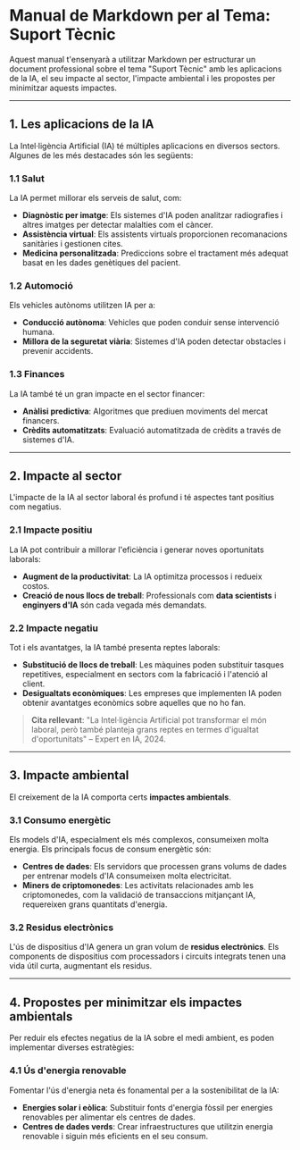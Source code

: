 # Manual de Markdown per al Tema: **Suport Tècnic**

Aquest manual t'ensenyarà a utilitzar Markdown per estructurar un document professional sobre el tema "Suport Tècnic" amb les aplicacions de la IA, el seu impacte al sector, l'impacte ambiental i les propostes per minimitzar aquests impactes.

---

## 1. Les aplicacions de la IA

La Intel·ligència Artificial (IA) té múltiples aplicacions en diversos sectors. Algunes de les més destacades són les següents:

### 1.1 Salut

La IA permet millorar els serveis de salut,  com:

- **Diagnòstic per imatge**: Els sistemes d'IA poden analitzar radiografies i altres imatges per detectar malalties com el càncer.
- **Assistència virtual**: Els assistents virtuals proporcionen recomanacions sanitàries i gestionen cites.
- **Medicina personalitzada**: Prediccions sobre el tractament més adequat basat en les dades genètiques del pacient.

### 1.2 Automoció

Els vehicles autònoms utilitzen IA per a:

- **Conducció autònoma**: Vehicles que poden conduir sense intervenció humana.
- **Millora de la seguretat viària**: Sistemes d'IA poden detectar obstacles i prevenir accidents.

### 1.3 Finances

La IA també té un gran impacte en el sector financer:

- **Anàlisi predictiva**: Algoritmes que prediuen moviments del mercat financers.
- **Crèdits automatitzats**: Evaluació automatitzada de crèdits a través de sistemes d'IA.

---

## 2. Impacte al sector

L'impacte de la IA al sector laboral és profund i té aspectes tant positius com negatius.

### 2.1 Impacte positiu

La IA pot contribuir a millorar l'eficiència i generar noves oportunitats laborals:

- **Augment de la productivitat**: La IA optimitza processos i redueix costos.
- **Creació de nous llocs de treball**: Professionals com **data scientists** i **enginyers d'IA** són cada vegada més demandats.

### 2.2 Impacte negatiu

Tot i els avantatges, la IA també presenta reptes laborals:

- **Substitució de llocs de treball**: Les màquines poden substituir tasques repetitives, especialment en sectors com la fabricació i l'atenció al client.
- **Desigualtats econòmiques**: Les empreses que implementen IA poden obtenir avantatges econòmics sobre aquelles que no ho fan.

> **Cita rellevant**: "La Intel·ligència Artificial pot transformar el món laboral, però també planteja grans reptes en termes d'igualtat d'oportunitats" – Expert en IA, 2024.

---

## 3. Impacte ambiental

El creixement de la IA comporta certs **impactes ambientals**.

### 3.1 Consumo energètic

Els models d'IA, especialment els més complexos, consumeixen molta energia. Els principals focus de consum energètic són:

- **Centres de dades**: Els servidors que processen grans volums de dades per entrenar models d'IA consumeixen molta electricitat.
- **Miners de criptomonedes**: Les activitats relacionades amb les criptomonedes, com la validació de transaccions mitjançant IA, requereixen grans quantitats d'energia.

### 3.2 Residus electrònics

L'ús de dispositius d'IA genera un gran volum de **residus electrònics**. Els components de dispositius com processadors i circuits integrats tenen una vida útil curta, augmentant els residus.

---

## 4. Propostes per minimitzar els impactes ambientals

Per reduir els efectes negatius de la IA sobre el medi ambient, es poden implementar diverses estratègies:

### 4.1 Ús d'energia renovable

Fomentar l'ús d'energia neta és fonamental per a la sostenibilitat de la IA:

- **Energies solar i eòlica**: Substituir fonts d'energia fòssil per energies renovables per alimentar els centres de dades.
- **Centres de dades verds**: Crear infraestructures que utilitzin energia renovable i siguin més eficients en el seu consum.